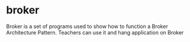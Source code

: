 broker
======

Broker is a set of programs used to show how to function a Broker Architecture Pattern. Teachers can use it and hang application on Broker
